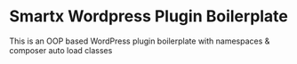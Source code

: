# Smartx Wordpress Plugin Boilerplate
This is an OOP based WordPress plugin boilerplate with namespaces &amp; composer auto load classes
